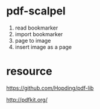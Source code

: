 # pdf-scalpel

1. read bookmarker
2. import bookmarker
3. page to image
4. insert image as a page

# resource
https://github.com/Hopding/pdf-lib

http://pdfkit.org/
